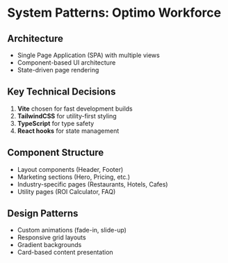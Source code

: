 # System Patterns: Optimo Workforce

## Architecture
- Single Page Application (SPA) with multiple views
- Component-based UI architecture
- State-driven page rendering

## Key Technical Decisions
1. **Vite** chosen for fast development builds
2. **TailwindCSS** for utility-first styling
3. **TypeScript** for type safety
4. **React hooks** for state management

## Component Structure
- Layout components (Header, Footer)
- Marketing sections (Hero, Pricing, etc.)
- Industry-specific pages (Restaurants, Hotels, Cafes)
- Utility pages (ROI Calculator, FAQ)

## Design Patterns
- Custom animations (fade-in, slide-up)
- Responsive grid layouts
- Gradient backgrounds
- Card-based content presentation
